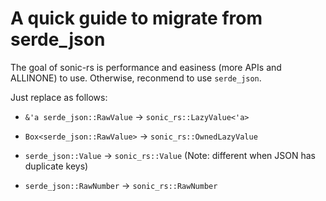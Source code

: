 # A quick guide to migrate from serde_json

The goal of sonic-rs is performance and easiness (more APIs and ALLINONE) to use. Otherwise, reconmend to use `serde_json`.

Just replace as follows:

- `&'a serde_json::RawValue` -> `sonic_rs::LazyValue<'a>`

- `Box<serde_json::RawValue>` -> `sonic_rs::OwnedLazyValue`

- `serde_json::Value` -> `sonic_rs::Value` (Note: different when JSON has duplicate keys)

- `serde_json::RawNumber` ->  `sonic_rs::RawNumber`

